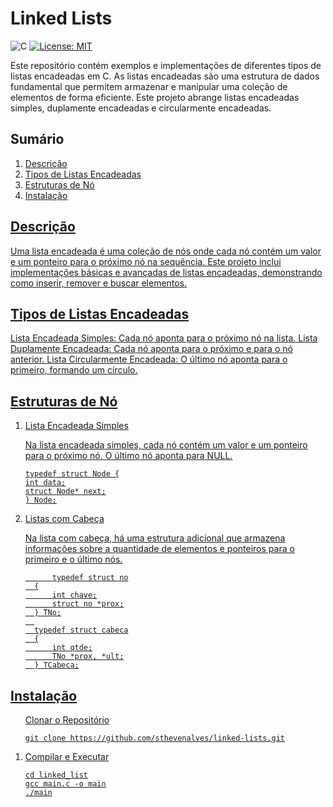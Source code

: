﻿# Linked Lists
![C](https://img.shields.io/badge/C-00599C?style=for-the-badge&logo=c&logoColor=white)
[![License: MIT](https://img.shields.io/badge/License-MIT-yellow.svg)](https://opensource.org/licenses/MIT)

<p>Este repositório contém exemplos e implementações de diferentes tipos de listas encadeadas em C. As listas encadeadas são uma estrutura de dados fundamental que permitem armazenar e manipular uma coleção de elementos de forma eficiente. Este projeto abrange listas encadeadas simples, duplamente encadeadas e circularmente encadeadas.</p>
<h2>Sumário</h2>
<ol>
  <li><a href="#desc">Descrição</li>
  <li><a href="#tipos">Tipos de Listas Encadeadas</li>
  <li><a href="#node">Estruturas de Nó</li>
  <li><a href="#inst">Instalação</li>
</ol>

<h2 id="desc">Descrição</h2>
<p>Uma lista encadeada é uma coleção de nós onde cada nó contém um valor e um ponteiro para o próximo nó na sequência. Este projeto inclui implementações básicas e avançadas de listas encadeadas, demonstrando como inserir, remover e buscar elementos.</p>

<h2 id="tipos">Tipos de Listas Encadeadas</h2>
<p>Lista Encadeada Simples: Cada nó aponta para o próximo nó na lista.
Lista Duplamente Encadeada: Cada nó aponta para o próximo e para o nó anterior.
Lista Circularmente Encadeada: O último nó aponta para o primeiro, formando um círculo.</p>

<h2 id="tipos">Estruturas de Nó</h2>
<ol>
  <li>Lista Encadeada Simples</li>
  <p>Na lista encadeada simples, cada nó contém um valor e um ponteiro para o próximo nó. O último nó aponta para NULL.</p>

    typedef struct Node {
    int data;
    struct Node* next;
    } Node;

<li id="node">Listas com Cabeça</li>
  <p>Na lista com cabeça, há uma estrutura adicional que armazena informações sobre a quantidade de elementos e ponteiros para o primeiro e o último nós.</p>
  
          typedef struct no
      {
          int chave;
          struct no *prox;
      } TNo;
      
      typedef struct cabeca
      {
          int qtde;
          TNo *prox, *ult;
      } TCabeca;

</ol>

</ol>
<h2 id="inst">Instalação</h2>
<ol>
  <l1>Clonar o Repositório</l1>
  
    git clone https://github.com/sthevenalves/linked-lists.git
  <li>Compilar e Executar</li>

    cd linked_list
    gcc main.c -o main
    ./main
</ol>
